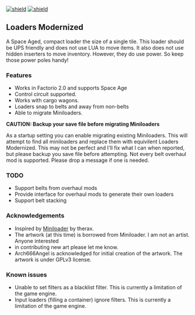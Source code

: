 [![shield](https://img.shields.io/badge/Ko--fi-Donate%20-hotpink?logo=kofi&logoColor=white)](https://ko-fi.com/M4M2LCWTH) [![shield](https://img.shields.io/badge/dynamic/json?color=orange&label=Factorio&query=downloads_count&suffix=%20downloads&url=https%3A%2F%2Fmods.factorio.com%2Fapi%2Fmods%2Floaders-modernized)](https://mods.factorio.com/mod/loaders-modernized)

## Loaders Modernized

A Space Aged, compact loader the size of a single tile.  This loader should be UPS friendly and does
not use LUA to move items.  It also does not use hidden inserters to move inventory.  However, they
do use power.  So keep those power poles handy!

### Features

- Works in Factorio 2.0 and supports Space Age
- Control circuit supported.
- Works with cargo wagons.
- Loaders snap to belts and away from non-belts
- Able to migrate Miniloaders.

**CAUTION: Backup your save file before migrating Miniloaders**

As a startup setting you can enable migrating existing Miniloaders.  This will attempt to find all
miniloaders and replace them with equivilent Loaders Modernized.  This may not be perfect and I'll fix
what I can when reported, but please backup you save file before attempting.  Not every belt overhaul
mod is supported.  Please drop a message if one is needed.

### TODO

- Support belts from overhaul mods
- Provide interface for overhaul mods to generate their own loaders
- Support belt stacking

### Acknowledgements

- Inspired by [Miniloader](https://mods.factorio.com/mod/miniloader) by therax.
- The artwork (at this time) is borrowed from Miniloader.  I am not an artist.  Anyone interested
- in contributing new art please let me know.
- Arch666Angel is acknowledged for initial creation of the artwork.  The artwork is under GPLv3 license.

### Known issues

- Unable to set filters as a blacklist filter.  This is currently a limitation of the game engine.
- Input loaders (filling a container) ignore filters.  This is currently a limitation of the game engine.

